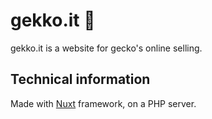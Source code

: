# gekko.it 🦎

gekko.it is a website for gecko's online selling.

## Technical information
Made with [Nuxt](www.nuxtjs.org) framework, on a PHP server.
